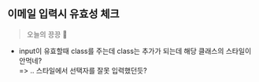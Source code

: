 ## 이메일 입력시 유효성 체크

> 오늘의 끙끙 🥲
- input이 유효할때 class를 주는데 class는 추가가 되는데 해당 클래스의 스타일이 안먹네?\
=> .. 스타일에서 선택자를 잘못 입력했던듯?
